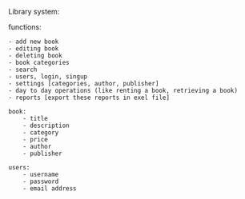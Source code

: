 Library system:


  functions:
  
	- add new book
	- editing book
	- deleting book
	- book categories
	- search 
	- users, login, singup
	- settings [categories, author, publisher]
	- day to day operations (like renting a book, retrieving a book)
	- reports [export these reports in exel file]

	book:
		- title
		- description
		- category
		- price
		- author
		- publisher

	users:
		- username
		- password
		- email address
